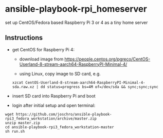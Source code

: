 # ansible-playbook-rpi_homeserver
set up CentOS/Fedora based Raspberry Pi 3 or 4 as a tiny home server

Instructions
------------
* get CentOS for Raspberry Pi 4:

  * download image from https://people.centos.org/pgreco/CentOS-Userland-8-stream-aarch64-RaspberryPI-Minimal-4/

  * using Linux, copy image to SD card, e.g.

  `xzcat CentOS-Userland-8-stream-aarch64-RaspberryPI-Minimal-4-sda.raw.xz | dd status=progress bs=4M of=/dev/sda && sync;sync;sync`

* insert SD card into Raspberry Pi and boot

* login after initial setup and open terminal:

```
wget https://github.com/joschro/ansible-playbook-rpi3_fedora_workstation/archive/master.zip
unzip master.zip
cd ansible-playbook-rpi3_fedora_workstation-master
sh run.sh
````
